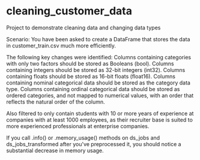 # cleaning_customer_data
Project to demonstrate cleaning data and changing data types

Scenario:
You have been asked to create a DataFrame that stores the data in customer_train.csv much more efficiently.

The following key changes were identified: 
Columns containing categories with only two factors should be stored as Booleans (bool).
Columns containing integers should be stored as 32-bit integers (int32).
Columns containing floats should be stored as 16-bit floats (float16).
Columns containing nominal categorical data should be stored as the category data type.
Columns containing ordinal categorical data should be stored as ordered categories, and not mapped to numerical values, with an order that reflects the natural order of the column.

Also filtered to only contain students with 10 or more years of experience at companies with at least 1000 employees, as their recruiter base is suited to more experienced professionals at enterprise companies.

If you call .info() or .memory_usage() methods on ds_jobs and ds_jobs_transformed after you've preprocessed it, you should notice a substantial decrease in memory usage.
